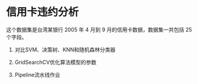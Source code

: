 # 信用卡违约分析


这个数据集是台湾某银行 2005 年 4 月到 9 月的信用卡数据，数据集一共包括 25 个字段。



1. 对比SVM、决策树、KNN和随机森林分类器

2. GridSearchCV优化算法模型的参数

3. Pipeline流水线作业
